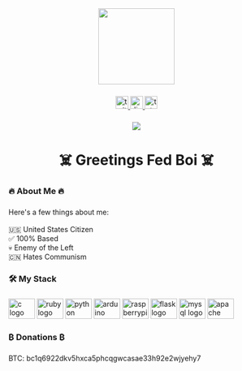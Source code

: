 <div align="center">
  <img height="150" src="http://i2.kym-cdn.com/photos/images/original/000/915/652/b49.gif"  />
</div>

###

<div align="center">
  <a href="https://twitter.com/cobalteagle1776" target="_blank">
    <img src="https://img.shields.io/static/v1?message=Twitter&logo=twitter&label=&color=1DA1F2&logoColor=white&labelColor=&style=for-the-badge" height="25" alt="twitter logo"  />
  </a>
  <a href="https://discord.gg/v5Fct5MCFh" target="_blank">
    <img src="https://img.shields.io/static/v1?message=Discord&logo=discord&label=&color=7289DA&logoColor=white&labelColor=&style=for-the-badge" height="25" alt="discord logo"  />
  </a>
  <a href="cobalteagle@keemail.me" target="_blank">
    <img src="https://img.shields.io/static/v1?message=Tutanota&logo=tutanota&label=&color=840010&logoColor=white&labelColor=&style=for-the-badge" height="25" alt="tutanota logo"  />
  </a>
</div>

###

<div align="center">
  <img src="https://visitor-badge.laobi.icu/badge?page_id=Cobalt-Eagle.Cobalt-Eagle&"  />
</div>

###

<h1 align="center">☠️ Greetings Fed Boi ☠️</h1>

###

<h3 align="left">🔥 About Me 🔥</h3>

###

<p align="left">Here's a few things about me:<br><br>🇺🇸 United States Citizen<br>✅ 100% Based<br>💀 Enemy of the Left<br>🇨🇳 Hates Communism</p>

###

<h3 align="left">🛠 My Stack</h3>

###

<div align="left">
  <img src="https://cdn.jsdelivr.net/gh/devicons/devicon/icons/c/c-original.svg" height="40" width="52" alt="c logo"  />
  <img src="https://cdn.jsdelivr.net/gh/devicons/devicon/icons/ruby/ruby-original.svg" height="40" width="52" alt="ruby logo"  />
  <img src="https://cdn.jsdelivr.net/gh/devicons/devicon/icons/python/python-original.svg" height="40" width="52" alt="python logo"  />
  <img src="https://cdn.jsdelivr.net/gh/devicons/devicon/icons/arduino/arduino-original.svg" height="40" width="52" alt="arduino logo"  />
  <img src="https://cdn.jsdelivr.net/gh/devicons/devicon/icons/raspberrypi/raspberrypi-original.svg" height="40" width="52" alt="raspberrypi logo"  />
  <img src="https://cdn.jsdelivr.net/gh/devicons/devicon/icons/flask/flask-original.svg" height="40" width="52" alt="flask logo"  />
  <img src="https://cdn.jsdelivr.net/gh/devicons/devicon/icons/mysql/mysql-original.svg" height="40" width="52" alt="mysql logo"  />
  <img src="https://cdn.jsdelivr.net/gh/devicons/devicon/icons/apache/apache-original.svg" height="40" width="52" alt="apache logo"  />
</div>

###

<h3 align="left">₿ Donations ₿</h3>

###

<p align="left">BTC: bc1q6922dkv5hxca5phcqgwcasae33h92e2wjyehy7</p>

###
